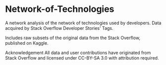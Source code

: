 # Network-of-Technologies
A network analysis of the network of technologies used by developers. Data acquired by Stack Overflow Developer Stories' Tags.

Includes raw subsets of the original data from the Stack Overflow, published on Kaggle.

Acknowledgement
All data and user contributions have originated from Stack Overflow and licensed under CC-BY-SA 3.0 with attribution required.